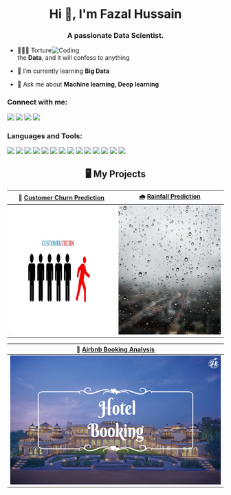 
<h1 align="center">Hi 👋, I'm Fazal Hussain</h1>
<h3 align="center">A passionate Data Scientist.</h3>

<img align="right" alt="Coding" width="400" src="https://images.squarespace-cdn.com/content/v1/5feb53185d3dab691b47361b/1609930650139-9NRI63XUJ29Y7E9LEA9G/12eca-machine-learning.gif">

- 👨🏻‍💻 Torture the **Data**, and it will confess to anything

- 🌱 I’m currently learning **Big Data**

- 💬 Ask me about **Machine learning, Deep learning**





<h3 align="left">Connect with me:</h3>
<p align="left">

[![](https://img.shields.io/badge/LinkedIn-0077B5?style=for-the-badge&logo=linkedin&logoColor=white)](https://www.linkedin.com/in/ifazalhussain/)
[![](https://img.shields.io/badge/Gmail-808080?style=for-the-badge&logo=Gmail&logoColor=white)](https://mail.google.com/mail/u/dshussainfazal@gmail.com/) 
[![](https://img.shields.io/badge/WhatsApp-25D366?style=for-the-badge&logo=whatsapp&logoColor=white)](https://api.whatsapp.com/send?phone=+919059870688)
[![](https://img.shields.io/badge/Instagram-F56040?style=for-the-badge&logo=Instagram&logoColor=white)](https://instagram.com/ifazalhussain_/)

 
<!-- <a href="https://linkedin.com/in/ifazalhussain" target="blank"><img align="center" src="https://raw.githubusercontent.com/rahuldkjain/github-profile-readme-generator/master/src/images/icons/Social/linked-in-alt.svg" alt="ifazalhussain" height="30" width="40" /></a> 
<a href="https://instagram.com/ifazalhussain_" target="blank"><img align="center" src="https://raw.githubusercontent.com/rahuldkjain/github-profile-readme-generator/master/src/images/icons/Social/instagram.svg" alt="ifazalhussain_" height="30" width="40" /></a> !-->
</p>





<h3 align="left">Languages and Tools:</h3>

[![](https://img.shields.io/badge/Python-FFD43B?style=for-the-badge&logo=python&logoColor=darkgreen)](https://www.python.org)  [![](https://img.shields.io/badge/TensorFlow-FF6F00?style=for-the-badge&logo=TensorFlow&logoColor=white)](https://www.tensorflow.org) [![](https://img.shields.io/badge/scikit_learn-F7931E?style=for-the-badge&logo=scikit-learn&logoColor=white)](https://scikit-learn.org/stable/) [![](https://img.shields.io/badge/SciPy-654FF0?style=for-the-badge&logo=SciPy&logoColor=white)](https://www.scipy.org) [![](https://img.shields.io/badge/Numpy-777BB4?style=for-the-badge&logo=numpy&logoColor=white)](https://numpy.org) [![](https://img.shields.io/badge/Pandas-2C2D72?style=for-the-badge&logo=pandas&logoColor=white)](https://pandas.pydata.org) [![](https://img.shields.io/badge/Tableau-E97627?style=for-the-badge&logo=Tableau&logoColor=white)](https://www.tableau.com)  [![](https://img.shields.io/badge/MySQL-00000F?style=for-the-badge&logo=mysql&logoColor=white)](https://www.mysql.com) [![](https://img.shields.io/badge/conda-342B029.svg?&style=for-the-badge&logo=anaconda&logoColor=white)](https://www.anaconda.com) [![](https://img.shields.io/badge/PowerBI-F2C811?style=for-the-badge&logo=Power%20BI&logoColor=white)](https://powerbi.microsoft.com/en-us/) [![](https://img.shields.io/badge/Colab-F9AB00?style=for-the-badge&logo=googlecolab&color=525252)](https://colab.research.google.com) [![](https://img.shields.io/badge/Microsoft_Excel-217346?style=for-the-badge&logo=microsoft-excel&logoColor=white)](https://www.microsoft.com/en-us/microsoft-365/excel) [![](https://img.shields.io/badge/Microsoft_PowerPoint-B7472A?style=for-the-badge&logo=microsoft-powerpoint&logoColor=white)](https://www.microsoft.com/en-us/microsoft-365/powerpoint) [![](https://img.shields.io/badge/Microsoft_Office-D83B01?style=for-the-badge&logo=microsoft-office&logoColor=white)](https://www.office.com)



<!-- <p><img align="left" src="https://github-readme-stats.vercel.app/api/top-langs?username=hussainfazal&show_icons=true&locale=en&layout=compact" alt="hussainfazal" /></p>

 <p>&nbsp;<img align="center" src="https://github-readme-stats.vercel.app/api?username=hussainfazal&show_icons=true&locale=en" alt="hussainfazal" /></p>  

<p><img align="center" src="https://github-readme-streak-stats.herokuapp.com/?user=hussainfazal&" alt="hussainfazal" /></p> !-->

<h2 align = "center"> 🖥 My Projects </h2> 

| 🚶 [Customer Churn Prediction](https://github.com/hussainfazal/Customer-Churn-Prediction)| 🌧️ [Rainfall Prediction](https://github.com/hussainfazal/Rainfall-Prediction-Model)|
| :-:| :-:| 
| [<img src = "https://github.com/hussainfazal/images/blob/main/churn%20pic.jpeg" width = 500 height = 300/>](https://github.com/hussainfazal/Customer-Churn-Prediction)| [<img src="https://github.com/hussainfazal/images/blob/main/anant-jain-Bu1zj2WbjHE-unsplash.jpg" width = 500 height = 300/>](https://github.com/hussainfazal/Rainfall-Prediction-Model)

| 🏩 [Airbnb Booking Analysis](https://github.com/hussainfazal/Airbnb-Booking-Analysis)|
| :-:|
| [<img src = "https://github.com/hussainfazal/images/blob/main/airbnb%20image.jpg" width = 500 height = 300/>](https://github.com/hussainfazal/Airbnb-Booking-Analysis)|

